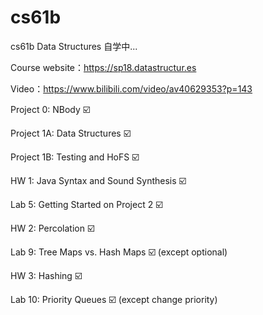 # cs61b

cs61b Data Structures 自学中...

Course website：https://sp18.datastructur.es

Video：https://www.bilibili.com/video/av40629353?p=143

Project 0: NBody	:ballot_box_with_check:

Project 1A: Data Structures  :ballot_box_with_check:

Project 1B: Testing and HoFS     :ballot_box_with_check:

HW 1: Java Syntax and Sound Synthesis    :ballot_box_with_check:

Lab 5: Getting Started on Project 2		:ballot_box_with_check:

HW 2: Percolation	:ballot_box_with_check:

Lab 9: Tree Maps vs. Hash Maps :ballot_box_with_check: (except optional)

HW 3: Hashing   :ballot_box_with_check:

Lab 10: Priority Queues :ballot_box_with_check: (except change priority)

